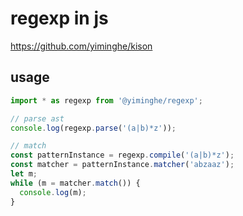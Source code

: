 # regexp in js

https://github.com/yiminghe/kison

## usage

```js
import * as regexp from '@yiminghe/regexp';

// parse ast
console.log(regexp.parse('(a|b)*z'));

// match
const patternInstance = regexp.compile('(a|b)*z');
const matcher = patternInstance.matcher('abzaaz');
let m;
while (m = matcher.match()) {
  console.log(m);
}
```
